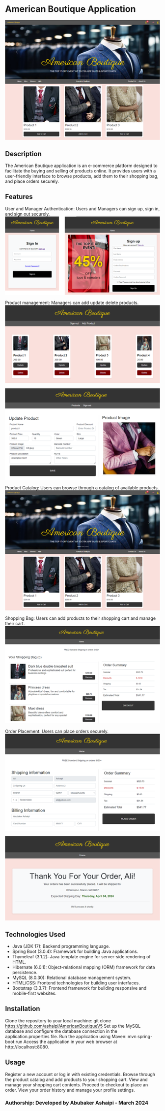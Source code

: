 # American Boutique Application

![img_2.png](img_2.png)

## Description
The American Boutique application is an e-commerce platform designed to facilitate the buying and selling of products online. It provides users with a user-friendly interface to browse products, add them to their shopping bag, and place orders securely.

## Features
User and Manager Authentication: Users and Managers can sign up, sign in, and sign out securely.
![img_4.png](img_4.png)

Product management: Managers can add update delete products.
![img_5.png](img_5.png)

![img_6.png](img_6.png)

Product Catalog: Users can browse through a catalog of available products.
![img_7.png](img_7.png)

Shopping Bag: Users can add products to their shopping cart and manage their cart.
![img_8.png](img_8.png)

Order Placement: Users can place orders securely.
![img_9.png](img_9.png)

![img_10.png](img_10.png)

## Technologies Used
- Java (JDK 17): Backend programming language.
- Spring Boot (3.0.4): Framework for building Java applications.
- Thymeleaf (3.1.2): Java template engine for server-side rendering of HTML.
- Hibernate (6.0.1): Object-relational mapping (ORM) framework for data persistence.
- MySQL (8.0.30): Relational database management system.
- HTML/CSS: Frontend technologies for building user interfaces.
- Bootstrap (3.3.7): Frontend framework for building responsive and mobile-first websites.

## Installation
Clone the repository to your local machine: git clone <https://github.com/ashaipi/AmericanBoutiqueV5>
Set up the MySQL database and configure the database connection in the application.properties file.
Run the application using Maven: mvn spring-boot:run
Access the application in your web browser at http://localhost:8080.

## Usage
Register a new account or log in with existing credentials.
Browse through the product catalog and add products to your shopping cart.
View and manage your shopping cart contents.
Proceed to checkout to place an order.
View your order history and manage your profile settings.

### Authorship: Developed by Abubaker Ashaipi - March 2024